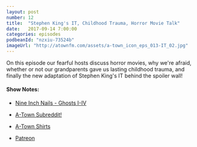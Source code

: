 ```yaml
---
layout: post
number: 12
title:  "Stephen King's IT, Childhood Trauma, Horror Movie Talk"
date:   2017-09-14 7:00:00
categories: episodes
podbeanId: "nzxiu-73524b"
imageUrl: "http://atownfm.com/assets/a-town_icon_eps_013-IT_02.jpg"
---
```


On this episode our fearful hosts discuss horror movies, why we're afraid, whether or not our grandparents gave us lasting childhood trauma, and finally the new adaptation of Stephen King's IT behind the spoiler wall!

#### Show Notes:
- [Nine Inch Nails - Ghosts I-IV](https://en.wikipedia.org/wiki/Ghosts_I%E2%80%93IV)

- [A-Town Subreddit!](https://www.reddit.com/r/atownfm/)
- [A-Town Shirts](http://atownfm.com/store)
- [Patreon](https://www.patreon.com/atownfm)